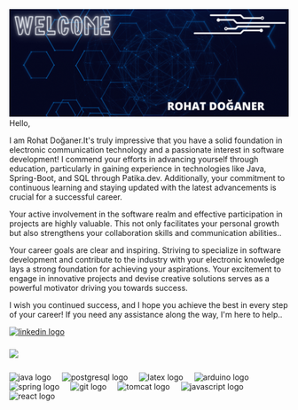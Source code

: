 <img src ="rd.png"/>
Hello,

I am Rohat Doğaner.It's truly impressive that you have a solid foundation in electronic communication technology and a passionate interest in software development! I commend your efforts in advancing yourself through education, particularly in gaining experience in technologies like Java, Spring-Boot, and SQL through Patika.dev. Additionally, your commitment to continuous learning and staying updated with the latest advancements is crucial for a successful career.

Your active involvement in the software realm and effective participation in projects are highly valuable. This not only facilitates your personal growth but also strengthens your collaboration skills and communication abilities..

Your career goals are clear and inspiring. Striving to specialize in software development and contribute to the industry with your electronic knowledge lays a strong foundation for achieving your aspirations. Your excitement to engage in innovative projects and devise creative solutions serves as a powerful motivator driving you towards success.

I wish you continued success, and I hope you achieve the best in every step of your career! If you need any assistance along the way, I'm here to help..

<div align="left">
  <a href="https://www.linkedin.com/in/rohatdo%C4%9Faner/" target="_blank">
    <img src="https://raw.githubusercontent.com/maurodesouza/profile-readme-generator/master/src/assets/icons/social/linkedin/default.svg" width="52" height="40" alt="linkedin logo"  />
  </a>
</div>

###

<div align="left">
  <img src="https://profile-counter.glitch.me/rohatdgnr/count.svg?"  />
</div>

###

<div align="left">
  <img src="https://cdn.jsdelivr.net/gh/devicons/devicon/icons/java/java-original.svg" height="40" alt="java logo"  />
  <img width="12" />
  <img src="https://cdn.jsdelivr.net/gh/devicons/devicon/icons/postgresql/postgresql-original.svg" height="40" alt="postgresql logo"  />
  <img width="12" />
  <img src="https://cdn.jsdelivr.net/gh/devicons/devicon/icons/latex/latex-original.svg" height="40" alt="latex logo"  />
  <img width="12" />
  <img src="https://cdn.jsdelivr.net/gh/devicons/devicon/icons/arduino/arduino-original.svg" height="40" alt="arduino logo"  />
  <img width="12" />
  <img src="https://cdn.jsdelivr.net/gh/devicons/devicon/icons/spring/spring-original.svg" height="40" alt="spring logo"  />
  <img width="12" />
  <img src="https://cdn.jsdelivr.net/gh/devicons/devicon/icons/git/git-original.svg" height="40" alt="git logo"  />
  <img width="12" />
  <img src="https://cdn.jsdelivr.net/gh/devicons/devicon/icons/tomcat/tomcat-original.svg" height="40" alt="tomcat logo"  />
  <img width="12" />
  <img src="https://cdn.jsdelivr.net/gh/devicons/devicon/icons/javascript/javascript-original.svg" height="40" alt="javascript logo"  />
  <img width="12" />
  <img src="https://cdn.jsdelivr.net/gh/devicons/devicon/icons/react/react-original.svg" height="40" alt="react logo"  />
</div>

###
